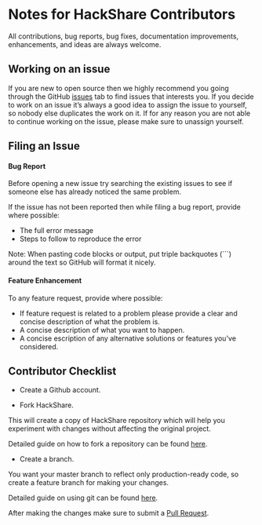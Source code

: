 # Notes for HackShare Contributors

All contributions, bug reports, bug fixes, documentation improvements, enhancements, and ideas are always welcome.

## Working on an issue

If you are new to open source then we highly recommend you going through the GitHub [issues](https://github.com/eKhattak/hackshare/issues) tab to find issues that interests you. If you decide to work on an issue it’s always a good idea to assign the issue to yourself, so nobody else duplicates the work on it. If for any reason you are not able to continue working on the issue, please make sure to unassign yourself.


## Filing an Issue

#### Bug Report

Before opening a new issue try searching the existing issues to see if someone else has already noticed the same problem.

If the issue has not been reported then while filing a bug report, provide where possible:

- The full error message
- Steps to follow to reproduce the error

Note: When pasting code blocks or output, put triple backquotes (```) around the text so GitHub will format it nicely.

#### Feature Enhancement

To any feature request, provide where possible:

-  If feature request is related to a problem please provide a clear and concise description of what the problem is.
- A concise description of what you want to happen.
- A concise escription of any alternative solutions or features you've considered.

## Contributor Checklist

- Create a Github account.

- Fork HackShare.

This will create a copy of HackShare repository which will help you experiment with changes without affecting the original project. 

Detailed guide on how to fork a repository can be found [here](https://docs.github.com/en/github/getting-started-with-github/fork-a-repo).

- Create a branch.

You want your master branch to reflect only production-ready code, so create a feature branch for making your changes.

Detailed guide on using git can be found [here](https://git-scm.com/docs).


After making the changes make sure to submit a [Pull Request](https://docs.github.com/en/github/collaborating-with-issues-and-pull-requests/about-pull-requests). 
